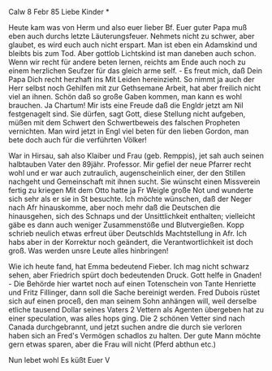  Calw 8 Febr 85
Liebe Kinder <Marie>*

Heute kam was von Herm und also euer lieber Bf. Euer guter Papa muß eben auch durchs letzte Läuterungsfeuer. Nehmets nicht zu schwer, aber glaubet, es wird euch auch nicht erspart. Man ist eben ein Adamskind und bleibts bis zum Tod. Aber gottlob Lichtskind ist man daneben auch schon. Wenn wir recht für andere beten lernen, reichts am Ende auch noch zu einem herzlichen Seufzer für das gleich arme self. - Es freut mich, daß Dein Papa Dich recht herzhaft ins Mit Leiden hereinzieht. So nimmt ja auch der Herr selbst noch Gehilfen mit zur Gethsemane Arbeit, hat aber freilich nicht viel an ihnen. 
Schön daß so große Gaben kommen, man kann es wohl brauchen. Ja Chartum! Mir ists eine Freude daß die Engldr jetzt am Nil festgenagelt sind. Sie dürfen, sagt Gott, diese Stellung nicht aufgeben, müßen mit dem Schwert den Schwertbeweis des falschen Propheten vernichten. Man wird jetzt in Engl viel beten für den lieben Gordon, man bete doch auch für die verführten Völker!

War in Hirsau, sah also Klaiber und Frau (geb. Remppis), jet sah auch seinen halbtauben Vater den 89jähr. Professor. Mir gefiel der neue Pfarrer recht wohl und er war auch zutraulich, augenscheinlich einer, der den Stillen nachgeht und Gemeinschaft mit ihnen sucht. Sie wünscht einen Missverein fertig zu kriegen Mit dem Otto hatte ja Fr Weigle große Not und wunderte sich sehr als er sie in St besuchte. Ich möchte wünschen, daß der Neger nach Afr hinauskomme, aber noch mehr daß die Deutschen die hinausgehen, sich des Schnaps und der Unsittlichkeit enthalten; vielleicht gäbe es dann auch weniger Zusammenstöße und Blutvergießen. Kopp schrieb neulich etwas erfreut über Deutschlds Machtstellung in Afr. Ich habs aber in der Korrektur noch geändert, die Verantwortlichkeit ist doch groß. Was werden unsre Leute alles hinbringen!

Wie ich heute fand, hat Emma bedeutend Fieber. Ich mag nicht schwarz sehen, aber Friedrich spürt doch bedeutenden Druck. Gott helfe in Gnaden! - Die Behörde hier wartet noch auf einen Totenschein von Tante Henriette und Fritz Fillinger, dann soll die Sache bereinigt werden. Fred Dubois rüstet sich auf einen proceß, den man seinem Sohn anhängen will, weil derselbe etliche tausend Dollar seines Vaters 2 Vettern als Agenten übergeben hat zu einer speculation, was alles hops ging. Die 2 schönen Vetter sind nach Canada durchgebrannt, und jetzt suchen andre die durch sie verloren haben sich an Fred's Vermögen schadlos zu halten. Der gute Mann möchte gern etwas sparen, aber die Frau will nicht (Pferd abthun etc.)

 Nun lebet wohl Es küßt Euer V
